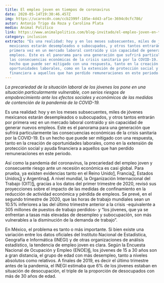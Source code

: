 ```yaml
---
title: El empleo joven en tiempos de coronavirus
date: 2020-05-14T19:30:46.457Z
img: https://ucarecdn.com/ccb2399f-185e-4d43-af1e-3694c0cfc786/
autor: Antonio Trigo da Roza y Carolina Plata
medio: Animal Politico
link: https://www.animalpolitico.com/blog-invitado/el-empleo-joven-en-tiempos-de-coronavirus/
category: inclusion
extracto: "Es una realidad: hoy y en los meses subsecuentes, miles de jóvenes
  mexicanos estarán desempleados o subocupados, y otros tantos entrarán por
  primera vez en un mercado laboral contraído y sin capacidad de generar nuevos
  empleos. Este es el panorama para una generación que sufrirá particularmente
  las consecuencias económicas de la crisis sanitaria por la COVID-19. Es un
  hecho que puede ser mitigado con una respuesta, tanto en la creación de
  oportunidades laborales, como en la extensión de protección social y ayuda
  financiera a aquellos que han perdido remuneraciones en este periodo."
---
```

*La precariedad de la situación laboral de los jóvenes los pone en una situación particularmente vulnerable, con serios riesgos de empobrecimiento ante los efectos sociales y económicos de las medidas de contención de la pandemia de la COVID-19.*

Es una realidad: hoy y en los meses subsecuentes, miles de jóvenes mexicanos estarán desempleados o subocupados, y otros tantos entrarán por primera vez en un mercado laboral contraído y sin capacidad de generar nuevos empleos. Este es el panorama para una generación que sufrirá particularmente las consecuencias económicas de la crisis sanitaria por la COVID-19. Es un hecho que puede ser mitigado con una respuesta, tanto en la creación de oportunidades laborales, como en la extensión de protección social y ayuda financiera a aquellos que han perdido remuneraciones en este periodo.

Así como la pandemia del coronavirus, la precariedad del empleo joven y consecuente riesgo ante un recesión económica es casi global. Para prueba, ya existen evidencias tanto en el Reino Unido[1](https://www.animalpolitico.com/blog-invitado/el-empleo-joven-en-tiempos-de-coronavirus/#_ftn1), Francia[2](https://www.animalpolitico.com/blog-invitado/el-empleo-joven-en-tiempos-de-coronavirus/#_ftn2), Estados Unidos[3](https://www.animalpolitico.com/blog-invitado/el-empleo-joven-en-tiempos-de-coronavirus/#_ftn3) y Argentina[4](https://www.animalpolitico.com/blog-invitado/el-empleo-joven-en-tiempos-de-coronavirus/#_ftn4). A nivel mundial, la Organización Internacional del Trabajo (OIT)[5](https://www.animalpolitico.com/blog-invitado/el-empleo-joven-en-tiempos-de-coronavirus/#_ftn5), gracias a los datos del primer trimestre de 2020, revisó sus proyecciones sobre el impacto de las medidas de confinamiento en la reducción de actividad económica y pérdida de empleos. Se prevé, en el segundo trimestre de 2020, que las horas de trabajo mundiales sean un 10.5% inferiores a las del último trimestre anterior a la crisis -equivalente a 305 millones de puestos de trabajo perdidos- y “los jóvenes, que ya se enfrentan a tasas más elevadas de desempleo y subocupación, son más vulnerables a la disminución de la demanda de trabajo”.

En México, el problema es tanto o más importante. Si bien existe una variación entre los datos oficiales del Instituto Nacional de Estadística, Geografía e Informática (INEGI) y de otras organizaciones de análisis estadístico, la tendencia de empleo joven es clara. Según la Encuesta Nacional de Ocupación y Empleo (ENOE)[6](https://www.animalpolitico.com/blog-invitado/el-empleo-joven-en-tiempos-de-coronavirus/#_ftn6), los jóvenes de 15 a 30 años son a gran distancia, el grupo de edad con más desempleo, tanto a niveles absolutos como relativos. A finales de 2019, es decir el último trimestre antes de la pandemia, el INEGI estimaba que 6% de los jóvenes estaban en situación de desocupación, el triple de la proporción de desocupados con más de 30 años de edad.